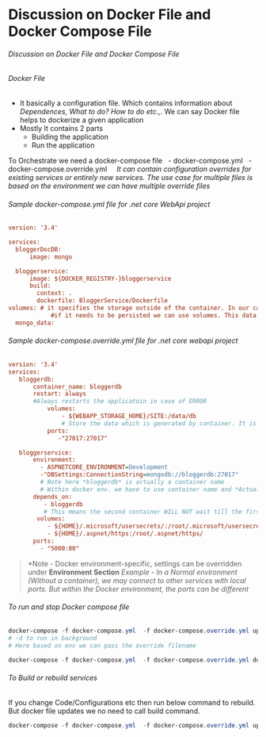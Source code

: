 # Discussion on Docker File and Docker Compose File
###### Discussion on Docker File and Docker Compose File


###### Docker File
- It basically a configuration file. Which contains information about
*Dependences, What to do? How to do etc.,*. We can say Docker file helps to dockerize a given application
- Mostly It contains 2 parts
  * Building the application
  * Run the application



To Orchestrate we need a docker-compose file
  - docker-compose.yml
  - docker-compose.override.yml
    *It can contain configuration overrides for existing services or entirely new services. The use case for multiple files is based on the environment we can have multiple override files*

  ###### Sample docker-compose.yml file for .net core WebApi project
  ```ini
  version: '3.4'

services:
    bloggerDocDB:
        image: mongo

    bloggerservice:
        image: ${DOCKER_REGISTRY-}bloggerservice
        build:
          context: .
          dockerfile: BloggerService/Dockerfile
volumes: # it specifies the storage outside of the container. In our case, if the container restarts then mongo DB data or other data will get lost.
            #if it needs to be persisted we can use volumes. This data will get stored in the hosting machine. Even if the image has removed and recreated this data will be available in the host machine
    mongo_data:
  ```

  ###### Sample docker-compose.override.yml file for .net core webapi project
 ```ini
version: '3.4'
services:
    bloggerdb:
        container_name: bloggerdb
        restart: always
        #Always restarts the applicatoin in case of ERROR
            volumes:
                - ${WEBAPP_STORAGE_HOME}/SITE:/data/db
                # Store the data which is generated by container. It is a permenant storage
            ports:
               -"27017:27017"

    bloggerservice:
        environment:
          - ASPNETCORE_ENVIRONMENT=Development
          -"DBSettings:ConnectionString=mongodb://bloggerdb:27017"
          # Note here *bloggerdb* is actually a container name
          # Within docker env. we have to use container name and *Actual* port
        depends_on:
           - bloggerdb
           # This means the second container WILL NOT wait till the first container started completely. it just says the order
         volumes:
            - ${HOME}/.microsoft/usersecrets/:/root/.microsoft/usersecrets
            - ${HOME}/.aspnet/https:/root/.aspnet/https/
        ports:
          - "5000:80"


  ```
> *Note - Docker environment-specific,  settings can be overridden under **Environment Section**
*Example - In a Normal environment (Without a container), we may connect to other services with local ports. But within the Docker environment, the ports can be different*

###### To run and stop Docker compose file
```powershell
docker-compose -f docker-compose.yml  -f docker-compose.override.yml up -d
# -d to run in background
# Here based on env we can pass the override filename

docker-compose -f docker-compose.yml  -f docker-compose.override.yml down -d
```


###### To Build or rebuild services
If you change Code/Configurations etc then run below command to rebuild.
But docker file updates we no need to call build command.
```powershell
docker-compose -f docker-compose.yml  -f docker-compose.override.yml up --build
```



[//]: # (Tags: About dockerfile, docker-compose file, containerize )
[//]: # (Type: Docker - containerize)
[//]: # (Rating: 2)
[//]: # (Languages:powershell)
[//]: # (ReadyState:Publish)
